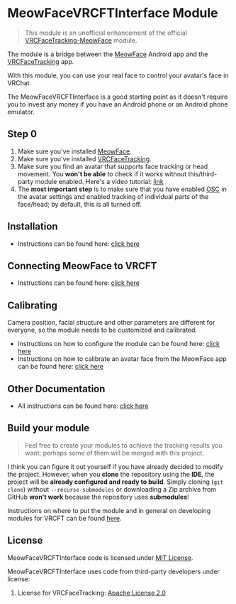 # MeowFaceVRCFTInterface Module

> This module is an unofficial enhancement of the official [VRCFaceTracking-MeowFace](https://github.com/regzo2/VRCFaceTracking-MeowFace) module.

The module is a bridge between the [MeowFace](https://suvidriel.itch.io/meowface) Android app and the [VRCFaceTracking](https://docs.vrcft.io/) app.

With this module, you can use your real face to control your avatar's face in VRChat.

The MeowFaceVRCFTInterface is a good starting point as it doesn't require you to invest any money if you have an Android phone or an Android phone emulator.

## Step 0

1. Make sure you've installed [MeowFace](https://suvidriel.itch.io/meowface).
2. Make sure you've installed [VRCFaceTracking](https://docs.vrcft.io).
3. Make sure you find an avatar that supports face tracking or head movement. You **won't be able** to check if it works without this/third-party module enabled. Here's a video tutorial: [link](https://youtu.be/aitYy5H9YTM)
4. The **most important step** is to make sure that you have enabled [OSC](https://docs.vrcft.io/docs/intro/getting-started#3%EF%B8%8F-enable-osc-in-vrchat) in the avatar settings and enabled tracking of individual parts of the face/head; by default, this is all turned off.

## Installation

- Instructions can be found here: [click here](https://github.com/Jeka8833/MeowFaceVRCFTInterface/wiki/Install-Module)

## Connecting MeowFace to VRCFT

- Instructions can be found here: [click here](https://github.com/Jeka8833/MeowFaceVRCFTInterface/wiki/Connecting-MeowFace-to-VRCFT)

## Calibrating

Camera position, facial structure and other parameters are different for everyone, so the module needs to be customized and calibrated.

- Instructions on how to configure the module can be found here: [click here](https://github.com/Jeka8833/MeowFaceVRCFTInterface/wiki/Configuring-the-module)
- Instructions on how to calibrate an avatar face from the MeowFace app can be found here: [click here](https://github.com/Jeka8833/MeowFaceVRCFTInterface/wiki/Calibrate-From-the-MeowFace-App)
## Other Documentation

- All instructions can be found here: [click here](https://github.com/Jeka8833/MeowFaceVRCFTInterface/wiki)

## Build your module

> Feel free to create your modules to achieve the tracking results you want; perhaps some of them will be merged with this project.

I think you can figure it out yourself if you have already decided to modify the project. However, when you **clone** the repository using the **IDE**, the project will be **already configured and ready to build**.
Simply cloning (`git clone`) without `--recurse-submodules` or downloading a Zip archive from GitHub **won't work** because the repository uses **submodules**!

Instructions on where to put the module and in general on developing modules for VRCFT can be found [here](https://docs.vrcft.io/docs/vrcft-software/vrcft-sdk/tracking-module).

## License

MeowFaceVRCFTInterface code is licensed under [MIT License](https://github.com/Jeka8833/MeowFaceVRCFTInterface/blob/master/LICENSE).

MeowFaceVRCFTInterface uses code from third-party developers under license:
1. License for VRCFaceTracking: [Apache License 2.0](https://github.com/benaclejames/VRCFaceTracking/blob/master/LICENSE)